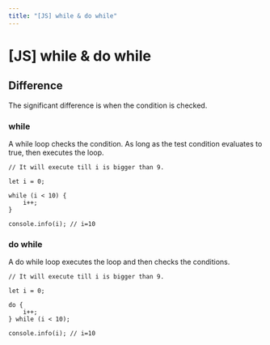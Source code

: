 ```yaml
---
title: "[JS] while & do while"
---
```


# [JS] while & do while

## Difference

The significant difference is when the condition is checked.

### while

A while loop checks the condition. As long as the test condition evaluates to true, then executes the loop.

```
// It will execute till i is bigger than 9.

let i = 0;

while (i < 10) {
    i++;
}

console.info(i); // i=10
```

### do while

A do while loop executes the loop and then checks the conditions.

```
// It will execute till i is bigger than 9.

let i = 0;

do {
    i++;
} while (i < 10);

console.info(i); // i=10
```
